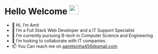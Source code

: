 # Hello Welcome <img src="https://raw.githubusercontent.com/MartinHeinz/MartinHeinz/master/wave.gif" width="30px">
- 👋 Hi, I’m Amit
- 👀 I’m a Full Stack Web Developer and a IT Support Specialist
- 🌱 I’m currently pursuing B-tech in Computer Science and Engineering
- 💞️ I’m looking to collaborate with IT companies.
- 📫 You Can reach me on aamitsinha456@gmail.com

<!---
amitsinha07/amitsinha07 is a ✨ special ✨ repository because its `README.md` (this file) appears on your GitHub profile.
You can click the Preview link to take a look at your changes.
--->
